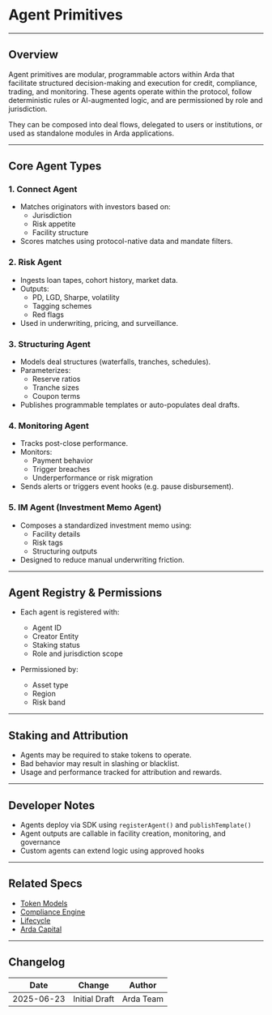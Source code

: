 # Agent Primitives

---

## Overview

Agent primitives are modular, programmable actors within Arda that facilitate structured decision-making and execution for credit, compliance, trading, and monitoring. These agents operate within the protocol, follow deterministic rules or AI-augmented logic, and are permissioned by role and jurisdiction.

They can be composed into deal flows, delegated to users or institutions, or used as standalone modules in Arda applications.

---

## Core Agent Types

### 1. **Connect Agent**
- Matches originators with investors based on:
  - Jurisdiction
  - Risk appetite
  - Facility structure
- Scores matches using protocol-native data and mandate filters.

### 2. **Risk Agent**
- Ingests loan tapes, cohort history, market data.
- Outputs:
  - PD, LGD, Sharpe, volatility
  - Tagging schemes
  - Red flags
- Used in underwriting, pricing, and surveillance.

### 3. **Structuring Agent**
- Models deal structures (waterfalls, tranches, schedules).
- Parameterizes:
  - Reserve ratios
  - Tranche sizes
  - Coupon terms
- Publishes programmable templates or auto-populates deal drafts.

### 4. **Monitoring Agent**
- Tracks post-close performance.
- Monitors:
  - Payment behavior
  - Trigger breaches
  - Underperformance or risk migration
- Sends alerts or triggers event hooks (e.g. pause disbursement).

### 5. **IM Agent (Investment Memo Agent)**
- Composes a standardized investment memo using:
  - Facility details
  - Risk tags
  - Structuring outputs
- Designed to reduce manual underwriting friction.

---

## Agent Registry & Permissions

- Each agent is registered with:
  - Agent ID
  - Creator Entity
  - Staking status
  - Role and jurisdiction scope

- Permissioned by:
  - Asset type
  - Region
  - Risk band

---

## Staking and Attribution

- Agents may be required to stake tokens to operate.
- Bad behavior may result in slashing or blacklist.
- Usage and performance tracked for attribution and rewards.

---

## Developer Notes

- Agents deploy via SDK using `registerAgent()` and `publishTemplate()`
- Agent outputs are callable in facility creation, monitoring, and governance
- Custom agents can extend logic using approved hooks

---

## Related Specs

- [Token Models](../protocol/token-models.md)
- [Compliance Engine](../protocol/compliance-engine.md)
- [Lifecycle](../protocol/lifecycle.md)
- [Arda Capital](../product/arda-capital.md)

---

## Changelog

| Date       | Change           | Author       |
|------------|------------------|--------------|
| 2025-06-23 | Initial Draft    | Arda Team    |
